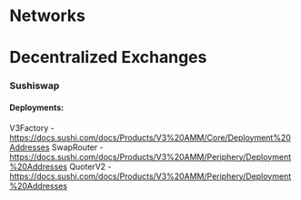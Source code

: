 # Networks

# Decentralized Exchanges

### Sushiswap

#### Deployments:

V3Factory - https://docs.sushi.com/docs/Products/V3%20AMM/Core/Deployment%20Addresses
SwapRouter - https://docs.sushi.com/docs/Products/V3%20AMM/Periphery/Deployment%20Addresses
QuoterV2 - https://docs.sushi.com/docs/Products/V3%20AMM/Periphery/Deployment%20Addresses
